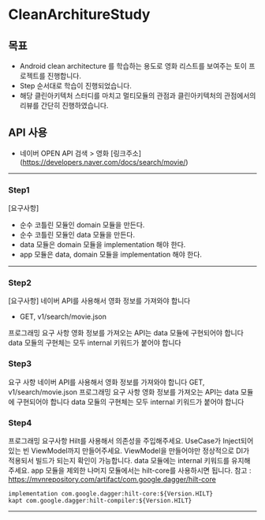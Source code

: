 # CleanArchitureStudy

## 목표
- Android clean architecture 를 학습하는 용도로 영화 리스트를 보여주는 토이 프로젝트를 진행합니다.
- Step 순서대로 학습이 진행되었습니다.
- 해당 클린아키텍처 스터디를 마치고 멀티모듈의 관점과 클린아키텍처의 관점에서의 리뷰를 간단히 진행하였습니다.

## API 사용
- 네이버 OPEN API 검색 > 영화
  [링크주소]
  (https://developers.naver.com/docs/search/movie/)

---

### Step1
[요구사항]
- 순수 코틀린 모듈인 domain 모듈을 만든다.
- 순수 코틀린 모듈인 data 모듈을 만든다.
- data 모듈은 domain 모듈을 implementation 해야 한다.
- app 모듈은 data, domain 모듈을 implementation 해야 한다.

---

### Step2
[요구사항]
네이버 API를 사용해서 영화 정보를 가져와야 합니다
- GET, v1/search/movie.json

프로그래밍 요구 사항
영화 정보를 가져오는 API는 data 모듈에 구현되어야 합니다
data 모듈의 구현체는 모두 internal 키워드가 붙어야 합니다

### Step3
요구 사항
네이버 API를 사용해서 영화 정보를 가져와야 합니다
GET, v1/search/movie.json
프로그래밍 요구 사항
영화 정보를 가져오는 API는 data 모듈에 구현되어야 합니다
data 모듈의 구현체는 모두 internal 키워드가 붙어야 합니다

### Step4
프로그래밍 요구사항
Hilt를 사용해서 의존성을 주입해주세요.
UseCase가 Inject되어있는 빈 ViewModel까지 만들어주세요.
ViewModel을 만들어야만 정상적으로 DI가 적용되서 빌드가 되는지 확인이 가능합니다.
data 모듈에는 internal 키워드를 유지해주세요.
app 모듈을 제외한 나머지 모듈에서는 hilt-core를 사용하시면 됩니다.
참고 : https://mvnrepository.com/artifact/com.google.dagger/hilt-core

```
implementation com.google.dagger:hilt-core:${Version.HILT}
kapt com.google.dagger:hilt-compiler:${Version.HILT}

```

---
